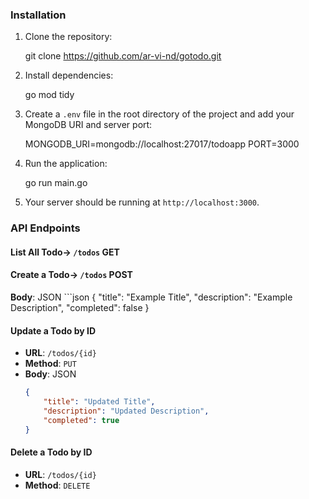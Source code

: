 ### Installation

1. Clone the repository:

    git clone https://github.com/ar-vi-nd/gotodo.git

2. Install dependencies:

    go mod tidy


3. Create a `.env` file in the root directory of the project and add your MongoDB URI and server port:

    MONGODB_URI=mongodb://localhost:27017/todoapp
    PORT=3000


4. Run the application:

    go run main.go


5. Your server should be running at `http://localhost:3000`.



### API Endpoints

#### List All Todo-> `/todos`   GET

#### Create a Todo-> `/todos`   POST  
 **Body**: JSON
    ```json
    {
        "title": "Example Title",
        "description": "Example Description",
        "completed": false
    }

#### Update a Todo by ID
- **URL**: `/todos/{id}`
- **Method**: `PUT`
- **Body**: JSON
    ```json
    {
        "title": "Updated Title",
        "description": "Updated Description",
        "completed": true
    }
    ```

#### Delete a Todo by ID
- **URL**: `/todos/{id}`
- **Method**: `DELETE`
